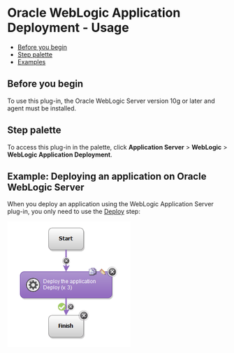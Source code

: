 
# Oracle WebLogic Application Deployment - Usage

* [Before you begin](#before_you_begin)
* [Step palette](#palette)
* [Examples](#example)


## **Before you begin**

To use this plug-in, the Oracle WebLogic Server version 10g or later and agent must be installed.


## **Step palette**

To access this plug-in in the palette, click **Application Server** > **WebLogic** > **WebLogic Application Deployment**.


## **Example: Deploying an application on Oracle WebLogic Server**

When you deploy an application using the WebLogic Application Server plug-in, you only need to use the [Deploy](https://urbancode.github.io/IBM-UCx-PLUGIN-DOCS/UCD/plugin-air-WebLogic-Application-Deployment/steps.html#deploy) step:

[![deployweblogic](media/deployweblogic.gif)](media/deployweblogic.gif)

